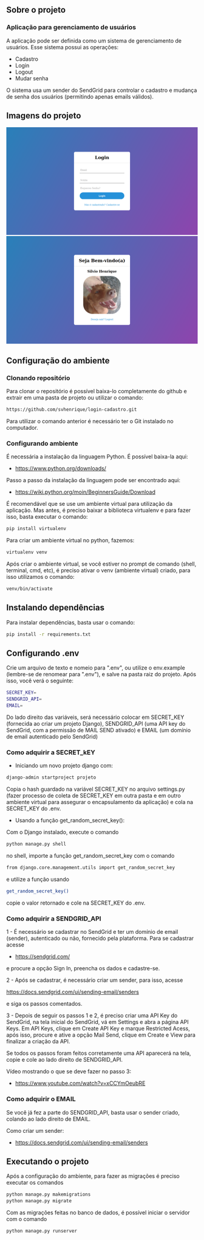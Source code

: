 ## Sobre o projeto

### Aplicação para gerenciamento de usuários

A aplicação pode ser definida como um sistema de gerenciamento de usuários. Esse sistema possui as operações:
- Cadastro
- Login
- Logout
- Mudar senha

 O sistema usa um sender do SendGrid para controlar o cadastro e mudança de senha dos usuários (permitindo apenas emails válidos).

## Imagens do projeto

![Image 2](images-project/2.png)
![Image 1](images-project/1.png)


## Configuração do ambiente 

### Clonando repositório

Para clonar o repositório é possível baixa-lo completamente do github e extrair em uma pasta de projeto ou utilizar o comando:

```bash
https://github.com/svhenrique/login-cadastro.git
```

Para utilizar o comando anterior é necessário ter o Git instalado no computador.

### Configurando ambiente 

É necessária a instalação da linguagem Python. É possível baixa-la aqui:

- https://www.python.org/downloads/

Passo a passo da instalação da linguagem pode ser encontrado aqui:

- https://wiki.python.org/moin/BeginnersGuide/Download

É recomendável que se use um ambiente virtual para utilização da aplicação. Mas antes, é preciso baixar a biblioteca virtualenv e para fazer isso, basta executar o comando:


```bash
pip install virtualenv
```

Para criar um ambiente virtual no python, fazemos:

```bash
virtualenv venv
```

Após criar o ambiente virtual, se você estiver no prompt de comando (shell, terminal, cmd, etc), é preciso ativar o venv (ambiente virtual) criado, para isso utilizamos o comando:

```bash
venv/bin/activate
```

## Instalando dependências

Para instalar dependências, basta usar o comando:

```bash
pip install -r requirements.txt
```
## Configurando .env

Crie um arquivo de texto e nomeio para ".env", ou utilize o env.example (lembre-se de renomear para ".env"), e salve na pasta raiz do projeto. Após isso, você verá o seguinte:

```bash
SECRET_KEY=
SENDGRID_API=
EMAIL=
```

Do lado direito das variáveis, será necessário colocar em SECRET_KEY (fornecida ao criar um projeto Django), SENDGRID_API (uma API key do SendGrid, com a permissão de MAIL SEND ativado) e EMAIL (um domínio de email autenticado pelo SendGrid)

### Como adquirir a SECRET_kEY

- Iniciando um novo projeto django com:

```bash
django-admin startproject projeto 
```

Copia o hash guardado na variável SECRET_KEY no arquivo settings.py (fazer processo de coleta de SECRET_KEY em outra pasta e em outro ambiente virtual para assegurar o encapsulamento da aplicação) e cola na SECRET_KEY do .env.

- Usando a função get_random_secret_key():

Com o Django instalado, execute o comando

```bash
python manage.py shell
```

no shell, importe a função get_random_secret_key com o comando

```bash
from django.core.management.utils import get_random_secret_key
```

e utilize a função usando

```bash
get_random_secret_key()
```

copie o valor retornado e cole na SECRET_KEY do .env.

### Como adquirir a SENDGRID_API

1 - É necessário se cadastrar no SendGrid e ter um domínio de email (sender), autenticado ou não, fornecido pela plataforma. Para se cadastrar acesse 

- https://sendgrid.com/

e procure a opção Sign In, preencha os dados e cadastre-se.

2 - Após se cadastrar, é necessário criar um sender, para isso, acesse

https://docs.sendgrid.com/ui/sending-email/senders

e siga os passos comentados.

3 - Depois de seguir os passos 1 e 2, é preciso criar uma API Key do SendGrid, na tela inicial do SendGrid, vá em Settings e abra a página API Keys. Em API Keys, clique em Create API Key e marque Restricted Acess, após isso, procure e ative a opção Mail Send, clique em Create e View para finalizar a criação da API.

Se todos os passos foram feitos corretamente uma API aparecerá na tela, copie e cole ao lado direito de SENDGRID_API. 

Vídeo mostrando o que se deve fazer no passo 3:
- https://www.youtube.com/watch?v=xCCYmOeubRE

### Como adquirir o EMAIL

Se você já fez a parte do SENDGRID_API, basta usar o sender criado, colando ao lado direito de EMAIL. 

Como criar um sender:
- https://docs.sendgrid.com/ui/sending-email/senders


## Executando o projeto

Após a configuração do ambiente, para fazer as migrações é preciso executar os comandos

```bash
python manage.py makemigrations
python manage.py migrate 
```
Com as migrações feitas no banco de dados, é possível iniciar o servidor com o comando

```bash
python manage.py runserver
```



